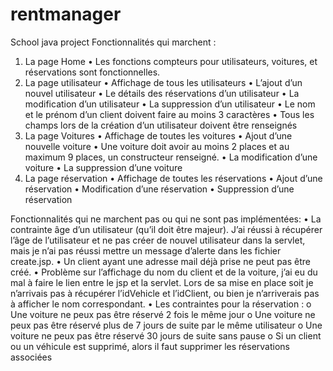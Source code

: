 # rentmanager
School java project
Fonctionnalités qui marchent :
1.	La page Home
•	Les fonctions compteurs pour utilisateurs, voitures, et réservations sont fonctionnelles.
2.	La page utilisateur
•	Affichage de tous les utilisateurs
•	L’ajout d’un nouvel utilisateur
•	Le détails des réservations d’un utilisateur
•	La modification d’un utilisateur
•	La suppression d’un utilisateur
•	Le nom et le prénom d’un client doivent faire au moins 3 caractères
•	Tous les champs lors de la création d’un utilisateur doivent être renseignés
3.	La page Voitures
•	Affichage de toutes les voitures
•	Ajout d’une nouvelle voiture
•	Une voiture doit avoir au moins 2 places et au maximum 9 places, un constructeur renseigné.
•	La modification d’une voiture
•	La suppression d’une voiture
4.	La page réservation
•	Affichage de toutes les réservations
•	Ajout d’une réservation
•	Modification d’une réservation
•	Suppression d’une réservation


Fonctionnalités qui ne marchent pas ou qui ne sont pas implémentées:
•	La contrainte âge d’un utilisateur (qu’il doit être majeur). J’ai réussi à récupérer l’âge de l’utilisateur et ne pas créer de nouvel utilisateur dans la servlet, mais je n’ai pas réussi mettre un message d’alerte dans les fichier create.jsp.
•	Un client ayant une adresse mail déjà prise ne peut pas être créé.
•	Problème sur l’affichage du nom du client et de la voiture, j’ai eu du mal à faire le lien entre le jsp et la servlet. Lors de sa mise en place soit je n’arrivais pas à récupérer l’idVehicle et l’idClient, ou bien je n’arriverais pas à afficher le nom correspondant.
•	Les contraintes pour la réservation :
o	Une voiture ne peux pas être réservé 2 fois le même jour
o	Une voiture ne peux pas être réservé plus de 7 jours de suite par le même utilisateur
o	Une voiture ne peux pas être réservé 30 jours de suite sans pause
o	Si un client ou un véhicule est supprimé, alors il faut supprimer les réservations associées

